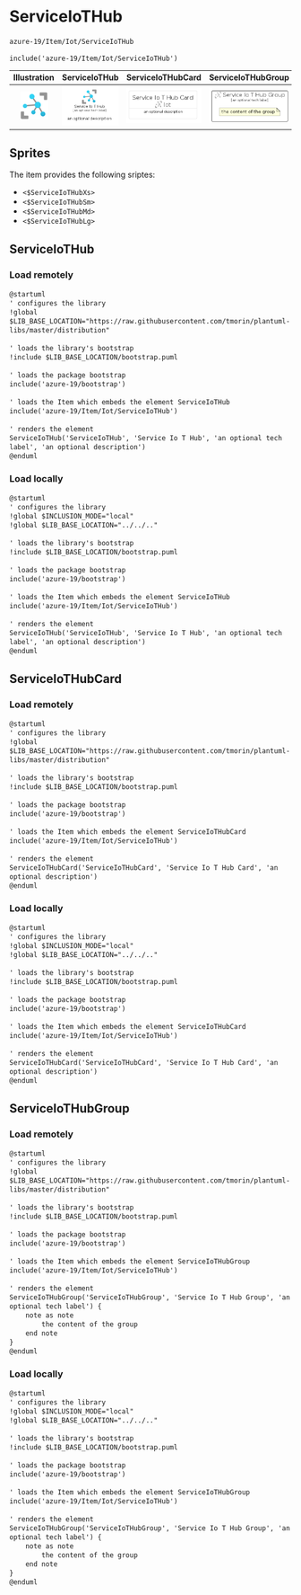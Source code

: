 # ServiceIoTHub


```text
azure-19/Item/Iot/ServiceIoTHub
```

```text
include('azure-19/Item/Iot/ServiceIoTHub')
```



| Illustration | ServiceIoTHub | ServiceIoTHubCard | ServiceIoTHubGroup |
| :---: | :---: | :---: | :---: |
| ![illustration for Illustration](../../../azure-19/Item/Iot/ServiceIoTHub.png) | ![illustration for ServiceIoTHub](../../../azure-19/Item/Iot/ServiceIoTHub.Local.png) | ![illustration for ServiceIoTHubCard](../../../azure-19/Item/Iot/ServiceIoTHubCard.Local.png) | ![illustration for ServiceIoTHubGroup](../../../azure-19/Item/Iot/ServiceIoTHubGroup.Local.png) |



## Sprites
The item provides the following sriptes:

- `<$ServiceIoTHubXs>`
- `<$ServiceIoTHubSm>`
- `<$ServiceIoTHubMd>`
- `<$ServiceIoTHubLg>`





## ServiceIoTHub

### Load remotely
```plantuml
@startuml
' configures the library
!global $LIB_BASE_LOCATION="https://raw.githubusercontent.com/tmorin/plantuml-libs/master/distribution"

' loads the library's bootstrap
!include $LIB_BASE_LOCATION/bootstrap.puml

' loads the package bootstrap
include('azure-19/bootstrap')

' loads the Item which embeds the element ServiceIoTHub
include('azure-19/Item/Iot/ServiceIoTHub')

' renders the element
ServiceIoTHub('ServiceIoTHub', 'Service Io T Hub', 'an optional tech label', 'an optional description')
@enduml
```

### Load locally
```plantuml
@startuml
' configures the library
!global $INCLUSION_MODE="local"
!global $LIB_BASE_LOCATION="../../.."

' loads the library's bootstrap
!include $LIB_BASE_LOCATION/bootstrap.puml

' loads the package bootstrap
include('azure-19/bootstrap')

' loads the Item which embeds the element ServiceIoTHub
include('azure-19/Item/Iot/ServiceIoTHub')

' renders the element
ServiceIoTHub('ServiceIoTHub', 'Service Io T Hub', 'an optional tech label', 'an optional description')
@enduml
```

## ServiceIoTHubCard

### Load remotely
```plantuml
@startuml
' configures the library
!global $LIB_BASE_LOCATION="https://raw.githubusercontent.com/tmorin/plantuml-libs/master/distribution"

' loads the library's bootstrap
!include $LIB_BASE_LOCATION/bootstrap.puml

' loads the package bootstrap
include('azure-19/bootstrap')

' loads the Item which embeds the element ServiceIoTHubCard
include('azure-19/Item/Iot/ServiceIoTHub')

' renders the element
ServiceIoTHubCard('ServiceIoTHubCard', 'Service Io T Hub Card', 'an optional description')
@enduml
```

### Load locally
```plantuml
@startuml
' configures the library
!global $INCLUSION_MODE="local"
!global $LIB_BASE_LOCATION="../../.."

' loads the library's bootstrap
!include $LIB_BASE_LOCATION/bootstrap.puml

' loads the package bootstrap
include('azure-19/bootstrap')

' loads the Item which embeds the element ServiceIoTHubCard
include('azure-19/Item/Iot/ServiceIoTHub')

' renders the element
ServiceIoTHubCard('ServiceIoTHubCard', 'Service Io T Hub Card', 'an optional description')
@enduml
```

## ServiceIoTHubGroup

### Load remotely
```plantuml
@startuml
' configures the library
!global $LIB_BASE_LOCATION="https://raw.githubusercontent.com/tmorin/plantuml-libs/master/distribution"

' loads the library's bootstrap
!include $LIB_BASE_LOCATION/bootstrap.puml

' loads the package bootstrap
include('azure-19/bootstrap')

' loads the Item which embeds the element ServiceIoTHubGroup
include('azure-19/Item/Iot/ServiceIoTHub')

' renders the element
ServiceIoTHubGroup('ServiceIoTHubGroup', 'Service Io T Hub Group', 'an optional tech label') {
    note as note
        the content of the group
    end note
}
@enduml
```

### Load locally
```plantuml
@startuml
' configures the library
!global $INCLUSION_MODE="local"
!global $LIB_BASE_LOCATION="../../.."

' loads the library's bootstrap
!include $LIB_BASE_LOCATION/bootstrap.puml

' loads the package bootstrap
include('azure-19/bootstrap')

' loads the Item which embeds the element ServiceIoTHubGroup
include('azure-19/Item/Iot/ServiceIoTHub')

' renders the element
ServiceIoTHubGroup('ServiceIoTHubGroup', 'Service Io T Hub Group', 'an optional tech label') {
    note as note
        the content of the group
    end note
}
@enduml
```

